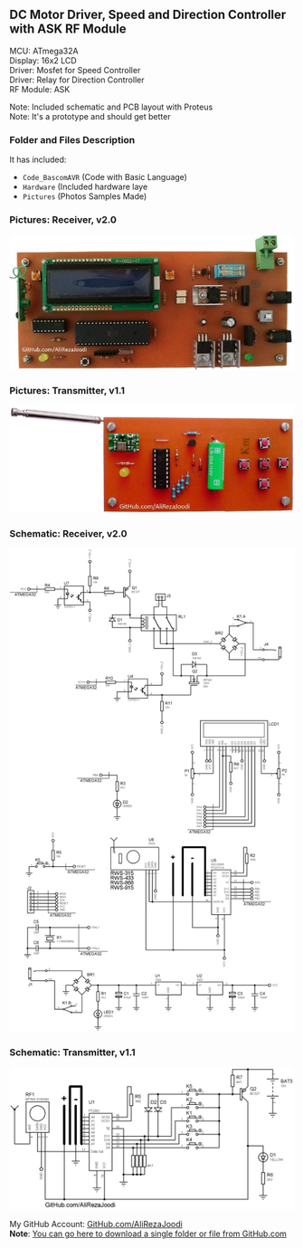 ## DC Motor Driver, Speed and Direction Controller with ASK RF Module

MCU:		ATmega32A  
Display:        16x2 LCD  
Driver: 	Mosfet for Speed Controller  
Driver:		Relay for Direction Controller  
RF Module:	ASK  

Note: Included schematic and PCB layout with Proteus  
Note: It's a prototype and should get better 

### Folder and Files Description
It has included:
- `Code_BascomAVR` (Code with Basic Language)
- `Hardware` (Included hardware laye
- `Pictures` (Photos Samples Made)

### Pictures: Receiver, v2.0
![](Pictures/Receiver_v2.0.jpg)

### Pictures: Transmitter, v1.1
![](Pictures/Transmitter_v1.1.jpg)

### Schematic: Receiver, v2.0
![](Hardware/Receiver_v2.0.png)

### Schematic: Transmitter, v1.1
![](Hardware/Transmitter_v1.1.png)

My GitHub Account: [GitHub.com/AliRezaJoodi](https://github.com/AliRezaJoodi)  
**Note**: [You can go here to download a single folder or file from GitHub.com](https://minhaskamal.github.io/DownGit/#/home)
